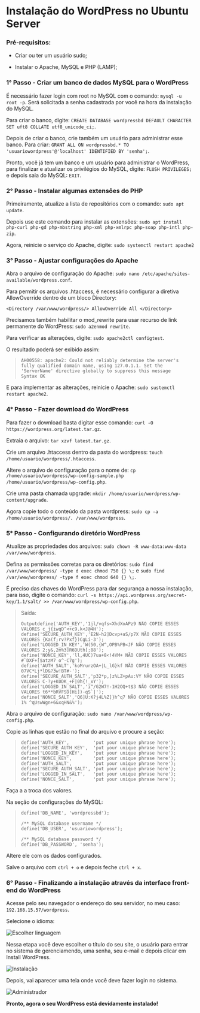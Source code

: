 # Instalação do WordPress no Ubuntu Server

### Pré-requisitos:

- Criar ou ter um usuário sudo;

- Instalar o Apache, MySQL e PHP (LAMP);

  

### 1° Passo - Criar um banco de dados MySQL para o WordPress

É necessário fazer login com root no MySQL com o comando: `mysql -u root -p`. Será solicitada a senha cadastrada por você na hora da instalação do MySQL.

Para criar o banco, digite: `CREATE DATABASE wordpressbd DEFAULT CHARACTER SET uft8 COLLATE utf8_unicode_ci;`. 

Depois de criar o banco, crie também um usuário para administrar esse banco. Para criar: `GRANT ALL ON wordpressbd.* TO 'usuariowordpress'@'localhost' IDENTIFIED BY 'senha';`.

Pronto, você já tem um banco e um usuário para administrar o WordPress, para finalizar e atualizar os privilégios do MySQL, digite: `FLUSH PRIVILEGES;` e depois saia do MySQL: `EXIT`. 



### 2° Passo - Instalar algumas extensões do PHP

Primeiramente, atualize a lista de repositórios com o comando: `sudo apt update`.

Depois use este comando para instalar as extensões: `sudo apt install php-curl php-gd php-mbstring php-xml php-xmlrpc php-soap php-intl php-zip`. 

Agora, reinicie o serviço do Apache, digite: `sudo systemctl restart apache2`



### 3° Passo - Ajustar configurações do Apache

Abra o arquivo de configuração do Apache: `sudo nano /etc/apache/sites-available/wordpress.conf`.

Para permitir os arquivos .htaccess, é necessário configurar a diretiva AllowOverride dentro de um bloco Directory:

`<Directory /var/www/wordpress/>
    AllowOverride All
</Directory>`

Precisamos também habilitar o mod_rewrite para usar recurso de link permanente do WordPress: `sudo a2enmod rewrite`.

Para verificar as alterações, digite: `sudo apache2ctl configtest`.

O resultado poderá ser exibido assim: 

> ```
> AH00558: apache2: Could not reliably determine the server's fully qualified domain name, using 127.0.1.1. Set the 'ServerName' directive globally to suppress this message
> Syntax OK
> ```

E para implementar as alterações, reinicie o Apache: `sudo sustemctl restart apache2`.



### 4° Passo - Fazer download do WordPress

Para fazer o download basta digitar esse comando: `curl -O https://wordpress.org/latest.tar.gz`.

Extraia o arquivo: `tar xzvf latest.tar.gz`.

Crie um arquivo .htaccess dentro da pasta do wordpress: `touch /home/usuario/wordpress/.htaccess`.

Altere o arquivo de configuração para o nome de: `cp /home/usuario/wordpress/wp-config-sample.php /home/usuario/wordpress/wp-config.php`.

Crie uma pasta chamada upgrade: `mkdir /home/usuario/wordpress/wp-content/upgrade`.

Agora copie todo o conteúdo da pasta wordpress: `sudo cp -a /home/usuario/wordpress/. /var/www/wordpress`.



### 5° Passo - Configurando diretório WordPress

Atualize as propriedades dos arquivos: `sudo chown -R www-data:www-data /var/www/wordpress`.

Defina as permissões corretas para os diretórios: `sudo find /var/www/wordpress/ -type d exec chmod 750 {} \;` e `sudo find /var/www/wordpress/ -type f exec chmod 640 {} \;`.

É preciso das chaves do WordPress para dar segurança a nossa instalação, para isso, digite o comando: `curl -s https://api.wordpress.org/secret-key/1.1/salt/ >> /var/www/wordpress/wp-config.php`.

> Saída:
>
> ```
> Outputdefine('AUTH_KEY','1jl/vqfs<XhdXoAPz9 NÃO COPIE ESSES VALORES c_j{iwqD^<+c9.k<J@4H');
> define('SECURE_AUTH_KEY','E2N-h2]Dcvp+aS/p7X NÃO COPIE ESSES VALORES {Ka(f;rv?Pxf})CgLi-3');
> define('LOGGED_IN_KEY','W(50,{W^,OPB%PB<JF NÃO COPIE ESSES VALORES 2;y&,2m%3]R6DUth[;88');
> define('NONCE_KEY','ll,4UC)7ua+8<!4VM+ NÃO COPIE ESSES VALORES #`DXF+[$atzM7 o^-C7g');
> define('AUTH_SALT','koMrurzOA+|L_lG}kf NÃO COPIE ESSES VALORES 07VC*Lj*lD&?3w!BT#-');
> define('SECURE_AUTH_SALT','p32*p,]z%LZ+pAu:VY NÃO COPIE ESSES VALORES C-?y+K0DK_+F|0h{!_xY');
> define('LOGGED_IN_SALT','i^/G2W7!-1H2OQ+t$3 NÃO COPIE ESSES VALORES t6**bRVFSD[Hi])-qS`|');
> define('NONCE_SALT','Q6]U:K?j4L%Z]}h^q7 NÃO COPIE ESSES VALORES 1% ^qUswWgn+6&xqHN&%');
> ```

Abra o arquivo de configuração: `sudo nano /var/www/wordpress/wp-config.php`.

Copie as linhas que estão no final do arquivo e procure a seção:

> ```
> define('AUTH_KEY',         'put your unique phrase here');
> define('SECURE_AUTH_KEY',  'put your unique phrase here');
> define('LOGGED_IN_KEY',    'put your unique phrase here');
> define('NONCE_KEY',        'put your unique phrase here');
> define('AUTH_SALT',        'put your unique phrase here');
> define('SECURE_AUTH_SALT', 'put your unique phrase here');
> define('LOGGED_IN_SALT',   'put your unique phrase here');
> define('NONCE_SALT',       'put your unique phrase here');
> ```

Faça a a troca dos valores.

Na seção de configurações do MySQL: 

> ```
> define('DB_NAME', 'wordpressbd');
> 
> /** MySQL database username */
> define('DB_USER', 'usuariowordpress');
> 
> /** MySQL database password */
> define('DB_PASSWORD', 'senha');
> ```

Altere ele com os dados configurados.

Salve o arquivo com `ctrl + o` e depois feche `ctrl + x`.



### 6° Passo - Finalizando a instalação através da interface front-end do WordPress

Acesse pelo seu navegador o endereço do seu servidor, no meu caso: `192.168.15.57/wordpress`.

Selecione o idioma:

![Escolher linguagem](wordpress-linguagem.png)

Nessa etapa você deve escolher o título do seu site, o usuário para entrar no sistema de gerenciamendo, uma senha, seu e-mail e depois clicar em Install WordPress.

![Instalação](wordpress-instalacao.png)

Depois, vai aparecer uma tela onde você deve fazer login no sistema.

![Administrador](wordpress-admin.png)



**Pronto, agora o seu WordPress está devidamente instalado!**
